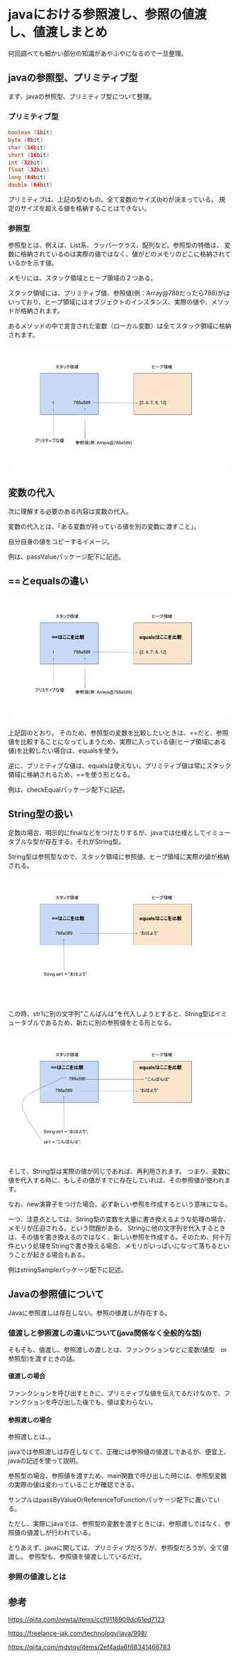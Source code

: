 # javaにおける参照渡し、参照の値渡し、値渡しまとめ

何回調べても細かい部分の知識があやふやになるので一旦整理。

## javaの参照型、プリミティブ型

まず、javaの参照型、プリミティブ型について整理。

### プリミティブ型

```java
boolean (1bit)
byte (8bit)
char (16bit)
short (16bit)
int (32bit)
float (32bit)
long (64bit)
double (64bit)
```

プリミティブは、上記の型のもの。全て変数のサイズ(bit)が決まっている。
規定のサイズを超える値を格納することはできない。

### 参照型

参照型とは、例えば、List系、ラッパークラス、配列など。参照型の特徴は、
変数に格納されているのは実際の値ではなく、値がどのメモリのどこに格納されているかを示す値。

メモリには、スタック領域とヒープ領域の２つある。

スタック領域には、プリミティブ値、参照値(例：Array@788だったら788)がはいっており、ヒープ領域にはオブジェクトのインスタンス、実際の値や、メソッドが格納されます。

あるメソッドの中で宣言された変数（ローカル変数）は全てスタック領域に格納されます。

![スタック、ヒープ領域図](./stackAndHeap.png)

## 変数の代入

次に理解する必要のある内容は変数の代入。


変数の代入とは、「ある変数が持っている値を別の変数に渡すこと」。

自分自身の値をコピーするイメージ。

例は、passValueパッケージ配下に記述。

## ==とequalsの違い

![違いの図](./equalsMethod.png)


上記図のとおり。
そのため、参照型の変数を比較したいときは、==だと、参照値を比較することになってしまうため、実際に入っている値(ヒープ領域にある値)を比較したい場合は、equalsを使う。

逆に、プリミティブな値は、equalsは使えない。プリミティブ値は常にスタック領域に格納されるため、==を使う形となる。

例は、checkEqualパッケージ配下に記述。

## String型の扱い

定数の場合、明示的にfinalなどをつけたりするが、javaでは仕様としてイミュータブルな型が存在する。それがString型。


String型は参照型なので、スタック領域に参照値、ヒープ領域に実際の値が格納される。


![String型の解説図](./stringSample-1.png)

この時、str1に別の文字列"こんばんは"を代入しようとすると、String型はイミュータブルであるため、新たに別の参照値をとる形となる。

![String型の解説図](./stringSample-2.png)

そして、String型は実際の値が同じであれば、再利用されます。
つまり、変数に値を代入する時に、もしその値がすでに存在していれば、その参照値が使われます。

なお、new演算子をつけた場合、必ず新しい参照を作成するという意味になる。

一つ、注意点としては、String型の変数を大量に書き換えるような処理の場合、
メモリが圧迫される。という問題がある。
Stringに他の文字列を代入するときは、その値を書き換えるのではなく、新しい参照を作成する。そのため、何十万件という処理をStringで書き換える場合、メモリがいっぱいになって落ちるということが起きる場合もある。

例はstringSampleパッケージ配下に記述。

## Javaの参照値について

Javaに参照渡しは存在しない。参照の値渡しが存在する。

### 値渡しと参照渡しの違いについて(java関係なく全般的な話)

そもそも、値渡し、参照渡しの渡しとは、ファンクションなどに変数(値型　or 参照型)を渡すときの話。

#### 値渡しの場合

ファンクションを呼び出すときに、プリミティブな値を伝えてるだけなので、ファンクションを呼び出した後でも、値は変わらない。

#### 参照渡しの場合

参照渡しとは、。

javaでは参照渡しは存在しなくて、正確には参照値の値渡しであるが、便宜上、javaの記述を使って説明。

参照型の場合、参照値を渡すため、main関数で呼び出した時には、参照型変数の実際の値は変わっていることが確認できる。

サンプルはpassByValueOrReferenceToFunctionパッケージ配下に置いている。


ただし、実際にjavaでは、参照型の変数を渡すときには、参照渡しではなく、参照値の値渡しが行われている。

とりあえず、javaに関しては、プリミティブだろうが、参照型だろうが、全て値渡し。
参照型も、参照値を値渡ししているだけ。


### 参照の値渡しとは



## 参考

https://qiita.com/newta/items/ccf9116909dc61ed7123

https://freelance-jak.com/technology/java/998/

https://qiita.com/mdstoy/items/2ef4ada6f88341466783